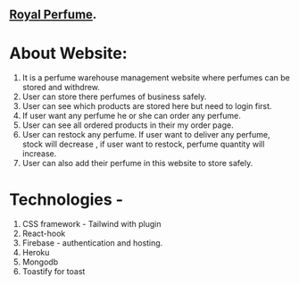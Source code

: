 ## [Royal Perfume](https://royal-perfume.web.app/).

# About Website: 
1. It is a perfume warehouse management website where perfumes can be stored and withdrew.
2. User can store there perfumes of business safely. 
3. User can see which products are stored here but need to login first. 
4. If user want any perfume he or she can order any perfume.
5. User can see all ordered products in their my order page.
6. User can restock any perfume. If user want to deliver any perfume, stock will decrease , if user want to restock, perfume quantity will increase.
7. User can also add their perfume in this website to store safely.


# Technologies - 
1. CSS framework - Tailwind with plugin
2. React-hook
3. Firebase - authentication and hosting.
4. Heroku
5. Mongodb
6. Toastify for toast